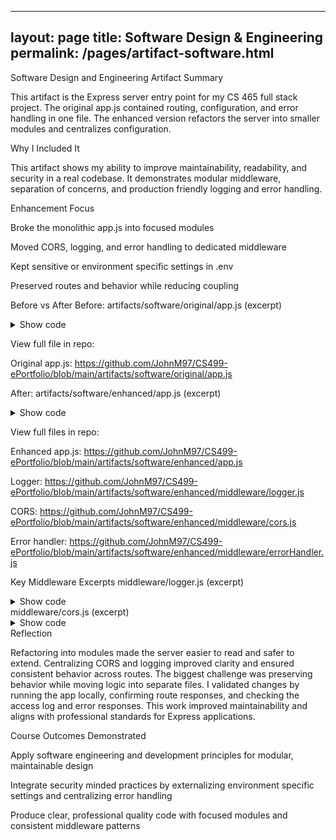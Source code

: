 
---
layout: page
title: Software Design & Engineering
permalink: /pages/artifact-software.html
---

Software Design and Engineering
Artifact Summary

This artifact is the Express server entry point for my CS 465 full stack project. The original app.js contained routing, configuration, and error handling in one file. The enhanced version refactors the server into smaller modules and centralizes configuration.

Why I Included It

This artifact shows my ability to improve maintainability, readability, and security in a real codebase. It demonstrates modular middleware, separation of concerns, and production friendly logging and error handling.

Enhancement Focus

Broke the monolithic app.js into focused modules

Moved CORS, logging, and error handling to dedicated middleware

Kept sensitive or environment specific settings in .env

Preserved routes and behavior while reducing coupling

Before vs After
Before: artifacts/software/original/app.js (excerpt)
<details> <summary>Show code</summary>
var createError = require('http-errors');
var express = require('express');
var path = require('path');
var cookieParser = require('cookie-parser');
var logger = require('morgan');

var indexRouter = require('./app_server/routes/index');
var usersRouter = require('./app_server/routes/users');
var travelRouter = require('./app_server/routes/travel');
var apiRouter = require('./app_api/routes/index');

var handlebars = require('hbs');
var passport = require('passport');
require('./app_api/config/passport');
require('./app_api/models/db');

// ... middleware and routes all configured here ...
// ... error handlers also live in this file ...
</details>

View full file in repo:

Original app.js: https://github.com/JohnM97/CS499-ePortfolio/blob/main/artifacts/software/original/app.js

After: artifacts/software/enhanced/app.js (excerpt)
<details> <summary>Show code</summary>

// ====== Required Dependencies ======
const createError = require('http-errors');
const express = require('express');
const path = require('path');
const cookieParser = require('cookie-parser');

// ====== Custom Middleware ======
const logger = require('./middleware/logger');
const cors = require('./middleware/cors');
const { handleUnauthorized, handleNotFound, handleGeneralError } = require('./middleware/errorHandler');

// ====== Routers ======
const indexRouter = require('./app_server/routes/index');
const usersRouter = require('./app_server/routes/users');
const travelRouter = require('./app_server/routes/travel');
const apiRouter = require('./app_api/routes/index');

const app = express();

// Core middleware
app.use(logger);
app.use(cors);
app.use(express.json());
app.use(express.urlencoded({ extended: false }));
app.use(cookieParser());
app.use(express.static(path.join(__dirname, 'public')));

// Routes
app.use('/', indexRouter);
app.use('/users', usersRouter);
app.use('/travel', travelRouter);
app.use('/api', apiRouter);

// Errors
app.use(handleUnauthorized);
app.use(handleNotFound);
app.use(handleGeneralError);

module.exports = app;
</details>

View full files in repo:

Enhanced app.js: https://github.com/JohnM97/CS499-ePortfolio/blob/main/artifacts/software/enhanced/app.js

Logger: https://github.com/JohnM97/CS499-ePortfolio/blob/main/artifacts/software/enhanced/middleware/logger.js

CORS: https://github.com/JohnM97/CS499-ePortfolio/blob/main/artifacts/software/enhanced/middleware/cors.js

Error handler: https://github.com/JohnM97/CS499-ePortfolio/blob/main/artifacts/software/enhanced/middleware/errorHandler.js

Key Middleware Excerpts
middleware/logger.js (excerpt)
<details> <summary>Show code</summary>
const fs = require('fs');
const morgan = require('morgan');
const path = require('path');

const logStream = fs.createWriteStream(
  path.join(__dirname, '../logs/access.log'),
  { flags: 'a' }
);

module.exports = morgan('combined', { stream: logStream });
</details>
middleware/cors.js (excerpt)
<details> <summary>Show code</summary>
module.exports = (req, res, next) => {
  res.header('Access-Control-Allow-Origin', process.env.CORS_ORIGIN || '*');
  res.header('Access-Control-Allow-Headers', 'Origin, X-Requested-With, Content-Type, Accept, Authorization');
  res.header('Access-Control-Allow-Methods', 'GET, POST, PUT, DELETE');
  next();
};
const createError = require('http-errors');

function handleUnauthorized(err, req, res, next) {
  if (err.name === 'UnauthorizedError') {
    return res.status(401).json({ message: 'Unauthorized' });
  }
  next(err);
}

function handleNotFound(req, res, next) {
  next(createError(404));
}

function handleGeneralError(err, req, res, next) {
  res.status(err.status || 500);
  res.json({ message: err.message || 'Server Error' });
}

module.exports = {
  handleUnauthorized,
  handleNotFound,
  handleGeneralError
};
</details>
Reflection

Refactoring into modules made the server easier to read and safer to extend. Centralizing CORS and logging improved clarity and ensured consistent behavior across routes. The biggest challenge was preserving behavior while moving logic into separate files. I validated changes by running the app locally, confirming route responses, and checking the access log and error responses. This work improved maintainability and aligns with professional standards for Express applications.

Course Outcomes Demonstrated

Apply software engineering and development principles for modular, maintainable design

Integrate security minded practices by externalizing environment specific settings and centralizing error handling

Produce clear, professional quality code with focused modules and consistent middleware patterns

